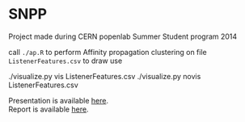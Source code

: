 SNPP
====

Project made during CERN popenlab Summer Student program 2014

call `./ap.R` to perform Affinity propagation clustering on file `ListenerFeatures.csv`
to draw use 

./visualize.py vis ListenerFeatures.csv
./visualize.py novis ListenerFeatures.csv



Presentation is available [here](https://gist.github.com/So-Cool/ce3a126ab99f4ec0c9ed/raw/3b337fbfa738859ac8b50000533136481fcc59e7/CERN%20openlab%20Presentation.pdf "CERN openlab Presentation").  
Report is available [here](https://gist.github.com/So-Cool/ce3a126ab99f4ec0c9ed/raw/3b337fbfa738859ac8b50000533136481fcc59e7/CERN%20openlab%20Presentation.pdf "CERN openlab Report").
